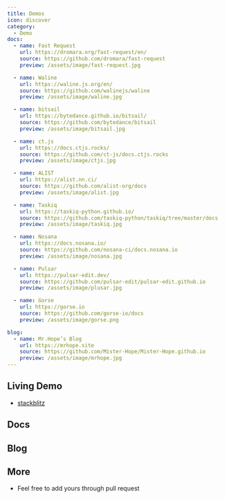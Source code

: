 ```yaml
---
title: Demos
icon: discover
category:
  - Demo
docs:
  - name: Fast Request
    url: https://dromara.org/fast-request/en/
    source: https://github.com/dromara/fast-request
    preview: /assets/image/fast-request.jpg

  - name: Waline
    url: https://waline.js.org/en/
    source: https://github.com/walinejs/waline
    preview: /assets/image/waline.jpg

  - name: bitsail
    url: https://bytedance.github.io/bitsail/
    source: https://github.com/bytedance/bitsail
    preview: /assets/image/bitsail.jpg

  - name: ct.js
    url: https://docs.ctjs.rocks/
    source: https://github.com/ct-js/docs.ctjs.rocks
    preview: /assets/image/ctjs.jpg

  - name: ALIST
    url: https://alist.nn.ci/
    source: https://github.com/alist-org/docs
    preview: /assets/image/alist.jpg

  - name: Taskiq
    url: https://taskiq-python.github.io/
    source: https://github.com/taskiq-python/taskiq/tree/master/docs
    preview: /assets/image/taskiq.jpg

  - name: Nosana
    url: https://docs.nosana.io/
    source: https://github.com/nosana-ci/docs.nosana.io
    preview: /assets/image/nosana.jpg

  - name: Pulsar
    url: https://pulsar-edit.dev/
    source: https://github.com/pulsar-edit/pulsar-edit.github.io
    preview: /assets/image/plusar.jpg

  - name: Gorse
    url: https://gorse.io
    source: https://github.com/gorse-io/docs
    preview: /assets/image/gorse.png

blog:
  - name: Mr.Hope’s Blog
    url: https://mrhope.site
    source: https://github.com/Mister-Hope/Mister-Hope.github.io
    preview: /assets/image/mrhope.jpg
---
```


## Living Demo

- [stackblitz](https://stackblitz.com/fork/vuepress-theme-hope)

## Docs

<DemoProject
  v-for="item in $frontmatter.docs"
  :key="item.link"
  :name="item.name"
  :url="item.url"
  :source="item.source"
  :preview="item.preview"
/>

## Blog

<DemoProject
  v-for="item in $frontmatter.blog"
  :key="item.link"
  :name="item.name"
  :url="item.url"
  :source="item.source"
  :preview="item.preview"
/>

## More

- Feel free to add yours through pull request

<script setup lang="ts">
import DemoProject from '@DemoProject';
</script>
